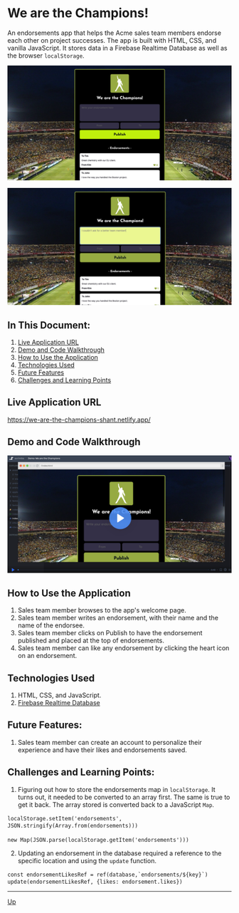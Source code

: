 # We are the Champions!
An endorsements app that helps the Acme sales team members endorse each other on project successes. The app is built with HTML, CSS, and vanilla JavaScript. It stores data in a Firebase Realtime Database as well as the browser `localStorage`. 

![main](assets/main-page.png "Welcome")

![active](assets/active-page.png "Active endorsement")

## In This Document:
1. [Live Application URL](#live-application-url)
2. [Demo and Code Walkthrough](#demo-and-code-walkthrough)
3. [How to Use the Application](#how-to-use-the-application)
4. [Technologies Used](#technologies-used)
5. [Future Features](#future-features)
6. [Challenges and Learning Points](#challenges-and-learning-points)

## Live Application URL
https://we-are-the-champions-shant.netlify.app/

## Demo and Code Walkthrough
[![demo](assets/demo.png)](https://scrimba.com/scrim/cy4aWBUe)

## How to Use the Application
1. Sales team member browses to the app's welcome page.
2. Sales team member writes an endorsement, with their name and the name of the endorsee.
3. Sales team member clicks on Publish to have the endorsement published and placed at the top of endorsements.
4. Sales team member can like any endorsement by clicking the heart icon on an endorsement.

## Technologies Used
1. HTML, CSS, and JavaScript.
2. [Firebase Realtime Database](https://console.firebase.google.com/) 

## Future Features:
1. Sales team member can create an account to personalize their experience and have their likes and endorsements saved.

## Challenges and Learning Points:
1. Figuring out how to store the endorsements map in `localStorage`. It turns out, it needed to be converted to an array first. The same is true to get it back. The array stored is converted back to a JavaScript `Map`.
```
localStorage.setItem('endorsements', JSON.stringify(Array.from(endorsements)))

new Map(JSON.parse(localStorage.getItem('endorsements')))
```
2. Updating an endorsement in the database required a reference to the specific location and using the `update` function.
```
const endorsementLikesRef = ref(database,`endorsements/${key}`)
update(endorsementLikesRef, {likes: endorsement.likes})
```
<hr>

[Up](README.md)
